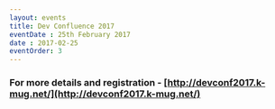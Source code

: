 ```yaml
---
layout: events
title: Dev Confluence 2017
eventDate : 25th February 2017
date : 2017-02-25
eventOrder: 3
---
```

### For more details and registration - [http://devconf2017.k-mug.net/](http://devconf2017.k-mug.net/)

<script>!function(d,s,id){var js,fjs=d.getElementsByTagName(s)[0],p=/^http:/.test(d.location)?'http':'https';if(!d.getElementById(id)){js=d.createElement(s);js.id=id;js.src=p+"://platform.twitter.com/widgets.js";fjs.parentNode.insertBefore(js,fjs);}}(document,"script","twitter-wjs");</script>
